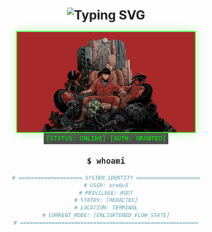 <h1 align="center">
  <img src="https://readme-typing-svg.demolab.com?font=Fira+Code&size=30&duration=4000&pause=1000&color=00FF00&center=true&vCenter=true&width=500&lines=root%40ere6u5%3A~%24+whoami;root%40ere6u5%3A~%24+unveil_identity;root%40ere6u5%3A~%24+access_granted" alt="Typing SVG" />
</h1>

<p align="center">
  <img src="assets/pictures/main.png" width="400" style="border: 2px solid #00ff00; box-shadow: 0 0 20px rgba(0, 255, 0, 0.4); filter: grayscale(30%) contrast(120%) sepia(20%)" />
  <br>
  <span style="color: #00ff00; font-family: monospace; background: rgba(0,0,0,0.7); padding: 5px">[STATUS: ONLINE] [AUTH: GRANTED]</span>
</p>

<div align="center">

## `$ whoami`
```bash
# ==================== SYSTEM IDENTITY ====================
# USER: ere6u5
# PRIVILEGE: ROOT
# STATUS: [REDACTED]
# LOCATION: TERMINAL
# CURRENT_MODE: [ENLIGHTENED_FLOW_STATE]
# ========================================================